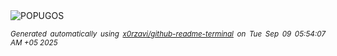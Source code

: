 <div align="justify">
<picture>
    <source media="(prefers-color-scheme: dark)" srcset="https://i.ibb.co/K4QwMnM/output-gif.gif">
    <source media="(prefers-color-scheme: light)" srcset="https://i.ibb.co/K4QwMnM/output-gif.gif">
    <img alt="POPUGOS" src="https://i.ibb.co/K4QwMnM/output-gif.gif">
</picture>

<sub><i>Generated automatically using [x0rzavi/github-readme-terminal](https://github.com/x0rzavi/github-readme-terminal) on Tue Sep 09 05:54:07 AM +05 2025</i></sub>
</div>